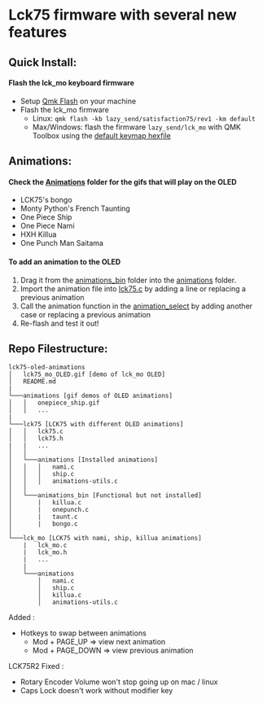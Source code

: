# Lck75 firmware with several new features

## Quick Install: <br/>

#### Flash the lck_mo keyboard firmware
 - Setup [Qmk Flash](https://qmk.github.io/qmk_mkdocs/master/en/tutorial_flashing/) on your machine
 - Flash the lck_mo firmware
   - Linux: `qmk flash -kb lazy_send/satisfaction75/rev1 -km default`
   - Max/Windows: flash the firmware `lazy_send/lck_mo` with QMK Toolbox using the [default keymap hexfile](https://github.com/lazy-send/lck75-oled-animations/tree/main/lazy_send_lck_mo_default.hex)  

## Animations: <br/>
#### Check the [Animations](https://github.com/lazy-send/lck75-oled-animations/tree/main/animations) folder for the gifs that will play on the OLED 
- LCK75's bongo
- Monty Python's French Taunting
- One Piece Ship
- One Piece Nami
- HXH Killua
- One Punch Man Saitama
#### To add an animation to the OLED
 1. Drag it from the [animations_bin](https://github.com/lazy-send/lck75-oled-animations/tree/main/lck75/animations_bin) folder into the [animations](https://github.com/lazy-send/lck75-oled-animations/tree/main//lck75/animations) folder.
 2. Import the animation file into  [lck75.c](https://github.com/lazy-send/lck75-oled-animations/blob/db70a9d407e65d285fe090b0d688fa8e2fac45d4/lck75/lck75.c#L16.) by adding a line or replacing a previous animation
 3. Call the animation function in the [animation_select](https://github.com/lazy-send/lck75-oled-animations/blob/db70a9d407e65d285fe090b0d688fa8e2fac45d4/lck75/lck75.c#L45) by adding another case or replacing a previous animation
4. Re-flash and test it out!

## Repo Filestructure: <br/>

```
lck75-oled-animations
│   lck75_mo_OLED.gif [demo of lck_mo OLED]
│   README.md
|
└───animations [gif demos of OLED animations]
│   │   onepiece_ship.gif
│   │   ...
|
└───lck75 [LCK75 with different OLED animations]
│   │   lck75.c
│   │   lck75.h
|   |   ...
│   │
│   └───animations [Installed animations]
│   │   │   nami.c
│   │   │   ship.c
│   │   │   animations-utils.c
│   │
│   └───animations_bin [Functional but not installed]
│       |   killua.c
│       |   onepunch.c
│       |   taunt.c
│       |   bongo.c
│   
└───lck_mo [LCK75 with nami, ship, killua animations]
    |   lck_mo.c
    |   lck_mo.h
    |   ...
    |
    └───animations
        │   nami.c
        │   ship.c
        │   killua.c
        │   animations-utils.c
```

Added : 
- Hotkeys to swap between animations
   - Mod + PAGE_UP => view next animation
   - Mod + PAGE_DOWN => view previous animation

LCK75R2 Fixed : 
 - Rotary Encoder Volume won't stop going up on mac / linux
 - Caps Lock doesn't work without modifier key
